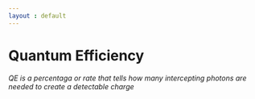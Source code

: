 ```yaml
---
layout : default
---
```

# Quantum Efficiency
*QE is a percentaga or rate that tells how many intercepting photons are needed to create a detectable charge*
